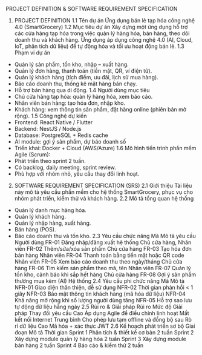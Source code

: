 PROJECT DEFINITION & SOFTWARE REQUIREMENT SPECIFICATION

1. PROJECT DEFINITION
   1.1 Tên dự án
   Ứng dụng bán lẻ tạp hóa công nghệ 4.0 (SmartGrocery)
   1.2 Mục tiêu dự án
   Xây dựng một ứng dụng hỗ trợ các cửa hàng tạp hóa trong việc quản lý hàng hóa, bán hàng, theo dõi doanh thu và khách hàng. Ứng dụng áp dụng công nghệ 4.0 (AI, Cloud, IoT, phân tích dữ liệu) để tự động hóa và tối ưu hoạt động bán lẻ.
   1.3 Phạm vi dự án

- Quản lý sản phẩm, tồn kho, nhập – xuất hàng.
- Quản lý đơn hàng, thanh toán (tiền mặt, QR, ví điện tử).
- Quản lý khách hàng (tích điểm, ưu đãi, lịch sử mua hàng).
- Báo cáo doanh thu, thống kê mặt hàng bán chạy.
- Hỗ trợ bán hàng qua di động.
  1.4 Người dùng mục tiêu
- Chủ cửa hàng tạp hóa: quản lý hàng hóa, xem báo cáo.
- Nhân viên bán hàng: tạo hóa đơn, nhập kho.
- Khách hàng: xem thông tin sản phẩm, đặt hàng online (phiên bản mở rộng).
  1.5 Công nghệ dự kiến
- Frontend: React Native / Flutter
- Backend: NestJS / Node.js
- Database: PostgreSQL + Redis cache
- AI module: gợi ý sản phẩm, dự báo doanh số
- Triển khai: Docker + Cloud (AWS/Azure)
  1.6 Mô hình tiến trình phần mềm
  Agile (Scrum):
- Phát triển theo sprint 2 tuần.
- Có backlog, daily meeting, sprint review.
- Phù hợp với nhóm nhỏ, yêu cầu thay đổi linh hoạt.

2. SOFTWARE REQUIREMENT SPECIFICATION (SRS)
   2.1 Giới thiệu
   Tài liệu này mô tả yêu cầu phần mềm cho hệ thống SmartGrocery, phục vụ cho nhóm phát triển, kiểm thử và khách hàng.
   2.2 Mô tả tổng quan hệ thống

- Quản lý danh mục hàng hóa.
- Quản lý khách hàng.
- Quản lý nhập hàng, xuất hàng.
- Bán hàng (POS).
- Báo cáo doanh thu và tồn kho.
  2.3 Yêu cầu chức năng
  Mã Mô tả yêu cầu Người dùng
  FR-01 Đăng nhập/đăng xuất hệ thống Chủ cửa hàng, Nhân viên
  FR-02 Thêm/sửa/xóa sản phẩm Chủ cửa hàng
  FR-03 Tạo hóa đơn bán hàng Nhân viên
  FR-04 Thanh toán bằng tiền mặt hoặc QR code Nhân viên
  FR-05 Xem báo cáo doanh thu theo ngày/tháng Chủ cửa hàng
  FR-06 Tìm kiếm sản phẩm theo mã, tên Nhân viên
  FR-07 Quản lý tồn kho, cảnh báo khi sắp hết hàng Chủ cửa hàng
  FR-08 Gợi ý sản phẩm thường mua kèm (AI) Hệ thống
  2.4 Yêu cầu phi chức năng
  Mã Mô tả
  NFR-01 Giao diện thân thiện, dễ sử dụng
  NFR-02 Thời gian phản hồi < 1 giây
  NFR-03 Bảo mật thông tin khách hàng (mã hóa dữ liệu)
  NFR-04 Khả năng mở rộng khi số lượng người dùng tăng
  NFR-05 Hỗ trợ sao lưu tự động dữ liệu hằng ngày
  2.5 Rủi ro & Giải pháp
  Rủi ro Mức độ Giải pháp
  Thay đổi yêu cầu Cao Áp dụng Agile để điều chỉnh linh hoạt
  Mất kết nối Internet Trung bình Cho phép lưu tạm offline và đồng bộ sau
  Rò rỉ dữ liệu Cao Mã hóa + xác thực JWT
  2.6 Kế hoạch phát triển sơ bộ
  Giai đoạn Mô tả Thời gian
  Sprint 1 Phân tích & thiết kế cơ bản 2 tuần
  Sprint 2 Xây dựng module quản lý hàng hóa 2 tuần
  Sprint 3 Xây dựng module bán hàng 2 tuần
  Sprint 4 Báo cáo & kiểm thử 2 tuần
